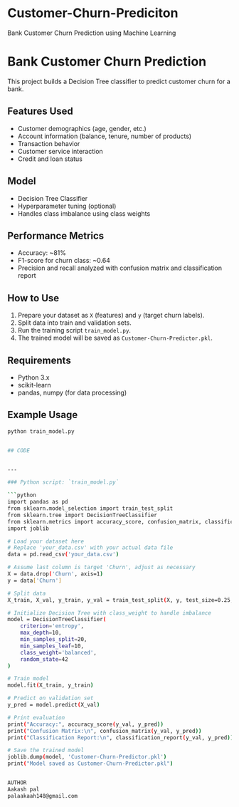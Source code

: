 # Customer-Churn-Prediciton
Bank Customer Churn Prediction using Machine Learning
# Bank Customer Churn Prediction

This project builds a Decision Tree classifier to predict customer churn for a bank.

## Features Used
- Customer demographics (age, gender, etc.)
- Account information (balance, tenure, number of products)
- Transaction behavior
- Customer service interaction
- Credit and loan status

## Model
- Decision Tree Classifier
- Hyperparameter tuning (optional)
- Handles class imbalance using class weights

## Performance Metrics
- Accuracy: ~81%
- F1-score for churn class: ~0.64
- Precision and recall analyzed with confusion matrix and classification report

## How to Use

1. Prepare your dataset as `X` (features) and `y` (target churn labels).
2. Split data into train and validation sets.
3. Run the training script `train_model.py`.
4. The trained model will be saved as `Customer-Churn-Predictor.pkl`.

## Requirements
- Python 3.x
- scikit-learn
- pandas, numpy (for data processing)

## Example Usage

```bash
python train_model.py


## CODE


---

### Python script: `train_model.py`

```python
import pandas as pd
from sklearn.model_selection import train_test_split
from sklearn.tree import DecisionTreeClassifier
from sklearn.metrics import accuracy_score, confusion_matrix, classification_report
import joblib

# Load your dataset here
# Replace 'your_data.csv' with your actual data file
data = pd.read_csv('your_data.csv')

# Assume last column is target 'Churn', adjust as necessary
X = data.drop('Churn', axis=1)
y = data['Churn']

# Split data
X_train, X_val, y_train, y_val = train_test_split(X, y, test_size=0.25, random_state=42, stratify=y)

# Initialize Decision Tree with class_weight to handle imbalance
model = DecisionTreeClassifier(
    criterion='entropy',
    max_depth=10,
    min_samples_split=20,
    min_samples_leaf=10,
    class_weight='balanced',
    random_state=42
)

# Train model
model.fit(X_train, y_train)

# Predict on validation set
y_pred = model.predict(X_val)

# Print evaluation
print("Accuracy:", accuracy_score(y_val, y_pred))
print("Confusion Matrix:\n", confusion_matrix(y_val, y_pred))
print("Classification Report:\n", classification_report(y_val, y_pred))

# Save the trained model
joblib.dump(model, 'Customer-Churn-Predictor.pkl')
print("Model saved as Customer-Churn-Predictor.pkl")


AUTHOR
Aakash pal
palaakaah148@gmail.com
